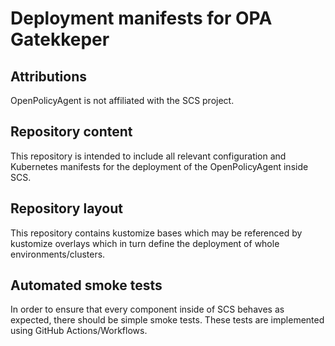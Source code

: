 # Deployment manifests for OPA Gatekkeper

## Attributions

OpenPolicyAgent is not affiliated with the SCS project.

## Repository content

This repository is intended to include all relevant configuration
and Kubernetes manifests for the deployment of the OpenPolicyAgent inside SCS.

## Repository layout

This repository contains kustomize bases which may be referenced by
kustomize overlays which in turn define the deployment of whole
environments/clusters.

## Automated smoke tests

In order to ensure that every component inside of SCS behaves as
expected, there should be simple smoke tests.
These tests are implemented using GitHub Actions/Workflows.

